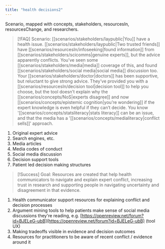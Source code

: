 ```yaml
---
title: "health decisions2"
---
```


Scenario, mapped with concepts, stakeholders, resourcesIn, resourcesChange, and researchers.

> [!FAQ] Scenario: 
> [[scenarios/stakeholders/laypublic|You]] have a health issue. [[scenarios/stakeholders/laypublic|Two trusted friends]] have [[scenarios/resourcesIn/infoseeking|found information]] from [[scenarios/stakeholders/scicomms|genuine experts]], but the advice apparently conflicts. You’ve seen some [[scenarios/stakeholders/media|media]] coverage of this, and found [[scenarios/stakeholders/social media|social media]] discussion too. Your [[scenarios/stakeholders/doctor|doctors]] has been supportive, but reluctant to give strong advice. They’ve provided you with a [[scenarios/resourcesIn/decision tool|decision tool]] to help you choose, but the tool doesn’t explain why the [[scenarios/concepts/NoS|experts disagree]] and now [[scenarios/concepts/epistemic cognition|you’re wondering]] if the expert knowledge is even helpful if they can’t decide. You know '[[scenarios/concepts/statsliteracy|stats literacy]] can be an issue, and that the media has a '[[scenarios/concepts/medialiteracy|conflict sells]]' approach.  
> 
1. Original expert advice
2. Search engines, etc.
3. Media articles
4. Media codes of conduct
5. Social media discussion
6. Decision support tools
7. Patient led decision making structures

> [!Success] Goal: 
> Resources are created that help health communicators to navigate and explain expert conflict, increasing trust in research and supporting people in navigating uncertainty and disagreement in that evidence.
> 

1. Health communicator support resources for explaining conflict and decision processes
2. Argument mining tools to help patients make sense of social media discussions they're reading, e.g. [https://openreview.net/forum?id=BJELeG-ubB](https://openreview.net/forum?id=BJELeG-ubB) (tool UX)
3. Making tradeoffs visible in evidence and decision outcomes
4. Resources for practitioners to be aware of recent conflict / evidence around it



